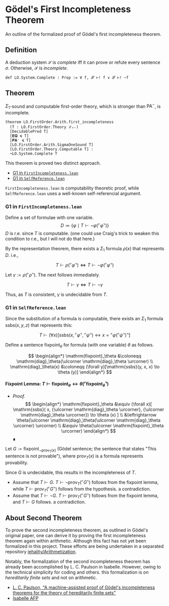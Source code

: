 # Gödel's First Incompleteness Theorem

An outline of the formalized proof of Gödel's first incompleteness theorem.

## Definition

A deduction system $\mathcal{S}$ is _complete_ iff it can prove or refute every sentence $\sigma$.
Otherwise, $\mathcal{S}$ is _incomplete_.

```lean
def LO.System.Complete : Prop := ∀ f, 𝓢 ⊢! f ∨ 𝓢 ⊢! ~f
```

## Theorem

$\Sigma_1$-sound and computable first-order theory, which is stronger than $\mathsf{PA}^-$, is incomplete.

```lean
theorem LO.FirstOrder.Arith.first_incompleteness
  (T : LO.FirstOrder.Theory ℒₒᵣ)
  [DecidablePred T]
  [𝐄𝐐 ≼ T]
  [𝐏𝐀⁻ ≼ T]
  [LO.FirstOrder.Arith.SigmaOneSound T]
  [LO.FirstOrder.Theory.Computable T] :
  ¬LO.System.Complete T
```

This theorem is proved two distinct approach.

- [G1 in `FirstIncompleteness.lean`](https://formalizedformallogic.github.io/Foundation/docs/Logic/FirstOrder/Incompleteness/FirstIncompleteness.html#LO.FirstOrder.Arith.first_incompleteness)
- [G1 in `SelfReference.lean`](https://formalizedformallogic.github.io/Foundation/docs/Logic/FirstOrder/Incompleteness/SelfReference.html#LO.FirstOrder.Arith.FirstIncompletenessBySelfReference.not_complete)

`FirstIncompleteness.lean` is computability theoretic proof, while `SelfReference.lean` uses a well-known self-referencial argument.

### G1 in `FirstIncompleteness.lean`

Define a set of formulae with one variable.
$$ D \coloneqq \{\varphi \mid T \vdash \lnot \varphi({\ulcorner \varphi \urcorner}) \} $$
  $D$ is r.e. since $T$ is computable. (one could use Craig's trick to weaken this condition to r.e., but I will not do that here.)

By the representation theorem, there exists a $\Sigma_1$ formula $\rho(x)$ that represents $D$. i.e.,

$$ T \vdash \rho({\ulcorner \varphi \urcorner}) \iff T \vdash \lnot \varphi({\ulcorner \varphi \urcorner})$$

Let $\gamma := \rho({\ulcorner \rho \urcorner})$. The next follows immediately.

$$ T \vdash \gamma \iff T \vdash \lnot \gamma $$

Thus, as $T$ is consistent, $\gamma$ is undecidable from $T$.

### G1 in `SelfReference.lean`

Since the substitution of a formula is computable, there exists an $\Sigma_1$ formula $\mathrm{ssbs}(x, y, z)$ that represents this:

$$
T \vdash (\forall x)[\mathrm{ssbs}(x, {\ulcorner \varphi \urcorner}, {\ulcorner \psi \urcorner})
  \leftrightarrow x = {\ulcorner \varphi({\ulcorner \psi \urcorner}) \urcorner}]
$$

Define a sentence $\mathrm{fixpoint}_\theta$ for formula (with one variable) $\theta$ as follows.

$$
  \begin{align*}
    \mathrm{fixpoint}_\theta
      &\coloneqq \mathrm{diag}_\theta(\ulcorner \mathrm{diag}_\theta \urcorner) \\
    \mathrm{diag}_\theta(x)
      &\coloneqq (\forall y)[\mathrm{ssbs}(y, x, x) \to \theta (y)]
  \end{align*}
$$

#### Fixpoint Lemma: $T \vdash \mathrm{fixpoint}_\theta \leftrightarrow \theta({\ulcorner \mathrm{fixpoint}_\theta \urcorner})$

- _Proof._
  $$
    \begin{align*}
      \mathrm{fixpoint}_\theta
        &\equiv
          (\forall x)[
            \mathrm{ssbs}(
              x,
              {\ulcorner \mathrm{diag}_\theta \urcorner},
              {\ulcorner \mathrm{diag}_\theta \urcorner}) \to
            \theta (x)
            ] \\
        &\leftrightarrow
          \theta(\ulcorner \mathrm{diag}_\theta(\ulcorner \mathrm{diag}_\theta \urcorner) \urcorner) \\
        &\equiv
          \theta(\ulcorner \mathrm{fixpoint}_\theta \urcorner)
    \end{align*}
  $$
  ∎

Let $G := \mathrm{fixpoint}_{\lnot\mathrm{prov_T}(x)}$ (Gödel sentence; the sentence that states "This sentence is not provable"),
where $\mathrm{prov}_T(x)$ is a formula represents provability.

Since $G$ is undecidable, this results in the incompleteness of $T$.

- Assume that $T \vdash G$. $T \vdash \lnot \mathrm{prov}_T(\ulcorner G \urcorner)$ follows from the fixpoint lemma,
  while $T \vdash \mathrm{prov}_T(\ulcorner G \urcorner)$ follows from the hypothesis. a contradiction.
- Assume that $T \vdash \lnot G$. $T \vdash \mathrm{prov}_T(\ulcorner G \urcorner)$ follows from the fixpoint lemma,
  and $T \vdash G$ follows. a contradiction.

## About Second Theorem

To prove the second incompleteness theorem, as outlined in Gödel's original paper, one can derive it by proving the first incompleteness theorem again within arithmetic.
Although this fact has not yet been formalized in this project.
These efforts are being undertaken in a separated repository [iehality/Arithmetization](https://github.com/iehality/Arithmetization).

Notably, the formalization of the second incompleteness theorem has already been accomplished by L. C. Paulson in Isabelle.
However, owing to the technical simplicity for coding and others. this formalization is on _hereditarily finite sets_ and not on arithmetic.

- [L. C. Paulson, "A machine-assisted proof of Gödel's incompleteness theorems for the theory of hereditarily finite sets"](https://www.repository.cam.ac.uk/items/bda52431-26e0-4e86-8d63-409bcedd4617)
- [Isabelle AFP](https://www.isa-afp.org/entries/Incompleteness.html)
